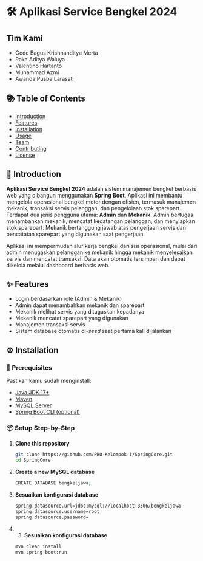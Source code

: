 # 🛠️ Aplikasi Service Bengkel 2024
## Tim Kami
- Gede Bagus Krishnanditya Merta
- Raka Aditya Waluya
- Valentino Hartanto
- Muhammad Azmi
- Awanda Puspa Larasati

## 📚 Table of Contents
- [Introduction](#introduction)
- [Features](#features)
- [Installation](#installation)
- [Usage](#usage)
- [Team](#team)
- [Contributing](#contributing)
- [License](#license)

## 🧾 Introduction

**Aplikasi Service Bengkel 2024** adalah sistem manajemen bengkel berbasis web yang dibangun menggunakan **Spring Boot**. Aplikasi ini membantu mengelola operasional bengkel motor dengan efisien, termasuk manajemen mekanik, transaksi servis pelanggan, dan pengelolaan stok sparepart. Terdapat dua jenis pengguna utama: **Admin** dan **Mekanik**. Admin bertugas menambahkan mekanik, mencatat kedatangan pelanggan, dan menyiapkan stok sparepart. Mekanik bertanggung jawab atas pengerjaan servis dan pencatatan sparepart yang digunakan saat pengerjaan.

Aplikasi ini mempermudah alur kerja bengkel dari sisi operasional, mulai dari admin menugaskan pelanggan ke mekanik hingga mekanik menyelesaikan servis dan mencatat transaksi. Data akan otomatis tersimpan dan dapat dikelola melalui dashboard berbasis web.

## ✨ Features

- Login berdasarkan role (Admin & Mekanik)
- Admin dapat menambahkan mekanik dan sparepart
- Mekanik melihat servis yang ditugaskan kepadanya
- Mekanik mencatat sparepart yang digunakan
- Manajemen transaksi servis
- Sistem database otomatis di-*seed* saat pertama kali dijalankan

## ⚙️ Installation

### 🧩 Prerequisites
Pastikan kamu sudah menginstall:

- [Java JDK 17+](https://jdk.java.net/)
- [Maven](https://maven.apache.org/)
- [MySQL Server](https://www.mysql.com/)
- [Spring Boot CLI (optional)](https://docs.spring.io/spring-boot/docs/current/reference/html/getting-started.html#getting-started-installing)

### 📦 Setup Step-by-Step

1. **Clone this repository**
   ```bash
   git clone https://github.com/PBO-Kelompok-1/SpringCore.git
   cd SpringCore

2. **Create a new MySQL database**
   ```bash
   CREATE DATABASE bengkeljawa;

3. **Sesuaikan konfigurasi database**
   ```bash
   spring.datasource.url=jdbc:mysql://localhost:3306/bengkeljawa
   spring.datasource.username=root
   spring.datasource.password=

4. 3. **Sesuaikan konfigurasi database**
   ```bash
   mvn clean install
   mvn spring-boot:run
